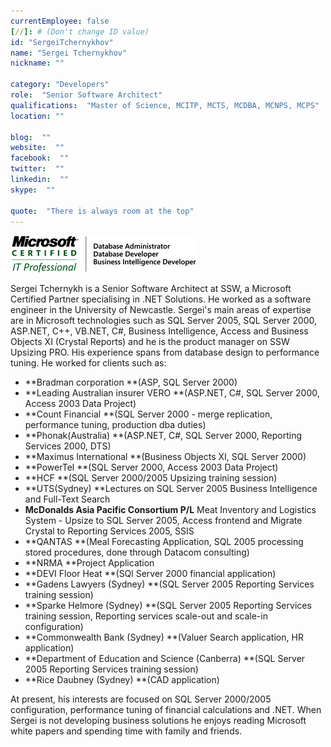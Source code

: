 ```yaml
---
currentEmployee: false
[//]: # (Don't change ID value)
id: "SergeiTchernykhov"
name: "Sergei Tchernykhov"
nickname: ""

category: "Developers"
role:  "Senior Software Architect"
qualifications:  "Master of Science, MCITP, MCTS, MCDBA, MCNPS, MCPS"
location: ""

blog:  ""
website:  ""
facebook:  ""
twitter:  ""
linkedin:  ""
skype:  ""

quote:  "There is always room at the top"
---
```


![](./Images/Bio/MCITP_ST.png) 


Sergei Tchernykh is a Senior Software Architect at SSW, a Microsoft Certified Partner specialising in .NET Solutions. He worked as a software engineer in the University of Newcastle. Sergei's main areas of expertise are in Microsoft technologies such as SQL Server 2005, SQL Server 2000, ASP.NET, C++, VB.NET, C#, Business Intelligence, Access and Business Objects XI (Crystal Reports) and he is the product manager on SSW Upsizing PRO. His experience spans from database design to performance tuning. He worked for clients such as: 

*   **Bradman corporation **(ASP, SQL Server 2000)
*   **Leading Australian insurer VERO **(ASP.NET, C#, SQL Server 2000, Access 2003 Data Project)
*   **Count Financial **(SQL Server 2000 - merge replication, performance tuning, production dba duties)
*   **Phonak(Australia) **(ASP.NET, C#, SQL Server 2000, Reporting Services 2000, DTS)
*   **Maximus International **(Business Objects XI, SQL Server 2000)
*   **PowerTel **(SQL Server 2000, Access 2003 Data Project)
*   **HCF **(SQL Server 2000/2005 Upsizing training session)
*   **UTS(Sydney) **Lectures on SQL Server 2005 Business Intelligence and Full-Text Search
*   **McDonalds Asia Pacific Consortium P/L** Meat Inventory and Logistics System - Upsize to SQL Server 2005, Access frontend and Migrate Crystal to Reporting Services 2005, SSIS
*   **QANTAS **(Meal Forecasting Application, SQL 2005 processing stored procedures, done through Datacom consulting)
*   **NRMA **Project Application
*   **DEVI Floor Heat **(SQl Server 2000 financial application)
*   **Gadens Lawyers (Sydney) **(SQL Server 2005 Reporting Services training session)
*   **Sparke Helmore (Sydney) **(SQL Server 2005 Reporting Services training session, Reporting services scale-out and scale-in configuration)
*   **Commonwealth Bank (Sydney) **(Valuer Search application, HR application)
*   **Department of Education and Science (Canberra) **(SQL Server 2005 Reporting Services training session)
*   **Rice Daubney (Sydney) **(CAD application)

At present, his interests are focused on SQL Server 2000/2005 configuration, performance tuning of financial calculations and .NET. When Sergei is not developing business solutions he enjoys reading Microsoft white papers and spending time with family and friends. 